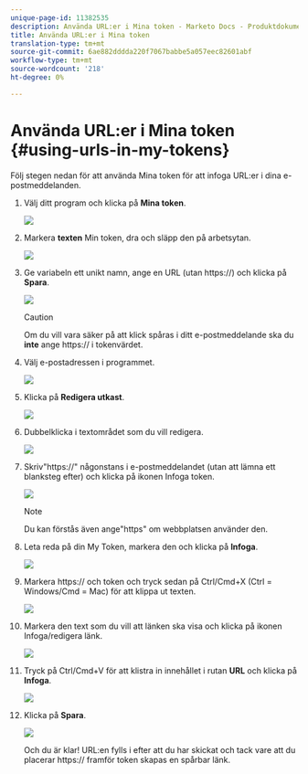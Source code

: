 ```yaml
---
unique-page-id: 11382535
description: Använda URL:er i Mina token - Marketo Docs - Produktdokumentation
title: Använda URL:er i Mina token
translation-type: tm+mt
source-git-commit: 6ae882dddda220f7067babbe5a057eec82601abf
workflow-type: tm+mt
source-wordcount: '218'
ht-degree: 0%

---
```



# Använda URL:er i Mina token {#using-urls-in-my-tokens}

Följ stegen nedan för att använda Mina token för att infoga URL:er i dina e-postmeddelanden.

1. Välj ditt program och klicka på **Mina token**.

   ![](assets/one-4.png)

1. Markera **texten** Min token, dra och släpp den på arbetsytan.

   ![](assets/two-4.png)

1. Ge variabeln ett unikt namn, ange en URL (utan https://) och klicka på **Spara**.

   ![](assets/three-4.png)

   >[!CAUTION]
   >
   >Om du vill vara säker på att klick spåras i ditt e-postmeddelande ska du **inte** ange https:// i tokenvärdet.

1. Välj e-postadressen i programmet.

   ![](assets/four-3.png)

1. Klicka på **Redigera utkast**.

   ![](assets/five-3.png)

1. Dubbelklicka i textområdet som du vill redigera.

   ![](assets/six-1.png)

1. Skriv&quot;https://&quot; någonstans i e-postmeddelandet (utan att lämna ett blanksteg efter) och klicka på ikonen Infoga token.

   ![](assets/seven.png)

   >[!NOTE]
   >
   >Du kan förstås även ange&quot;https&quot; om webbplatsen använder den.

1. Leta reda på din My Token, markera den och klicka på **Infoga**.

   ![](assets/eight.png)

1. Markera https:// och token och tryck sedan på Ctrl/Cmd+X (Ctrl = Windows/Cmd = Mac) för att klippa ut texten.

   ![](assets/nine.png)

1. Markera den text som du vill att länken ska visa och klicka på ikonen Infoga/redigera länk.

   ![](assets/ten.png)

1. Tryck på Ctrl/Cmd+V för att klistra in innehållet i rutan **URL** och klicka på **Infoga**.

   ![](assets/eleven.png)

1. Klicka på **Spara**.

   ![](assets/twelve.png)

   Och du är klar! URL:en fylls i efter att du har skickat och tack vare att du placerar https:// framför token skapas en spårbar länk.
